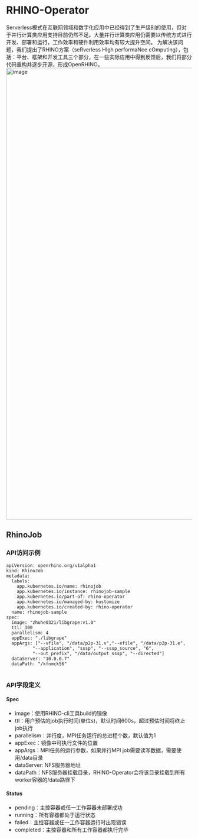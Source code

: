 # RHINO-Operator

  Serverless模式在互联网领域和数字化应用中已经得到了生产级别的使用，但对于并行计算类应用支持目前仍然不足。大量并行计算类应用仍需要以传统方式进行开发、部署和运行，工作效率和硬件利用效率均有较大提升空间。
  为解决该问题，我们提出了RHINO方案（seRverless HIgh performaNce cOmputing），包括：平台、框架和开发工具三个部分，在一些实际应用中得到反馈后，我们将部分代码重构并逐步开源，形成OpenRHINO。
  <img width="1222" alt="image" src="https://user-images.githubusercontent.com/20229719/236880254-1461d62a-bd1f-4fd1-8851-41a2811eae40.png">
## RhinoJob
### API访问示例
```
apiVersion: openrhino.org/v1alpha1
kind: RhinoJob
metadata:
  labels:
    app.kubernetes.io/name: rhinojob
    app.kubernetes.io/instance: rhinojob-sample
    app.kubernetes.io/part-of: rhino-operator
    app.kubernetes.io/managed-by: kustomize
    app.kubernetes.io/created-by: rhino-operator
  name: rhinojob-sample
spec:
  image: "zhuhe0321/libgrape:v1.0"
  ttl: 300
  parallelism: 4
  appExec: "./libgrape"
  appArgs: ["--vfile", "/data/p2p-31.v","--efile", "/data/p2p-31.e",
          "--application", "sssp", "--sssp_source", "6", 
          "--out_prefix", "/data/output_sssp", "--directed"]
  dataServer: "10.0.0.7"
  dataPath: "/kfnmck56"
  
```
### API字段定义
#### Spec
- image：使用RHINO-cli工具build的镜像
- ttl：用户预估的job执行时间(单位s)，默认时间600s，超过预估时间将终止job执行
- parallelism：并行度，MPI任务运行的总进程个数，默认值为1
- appExec：镜像中可执行文件的位置
- appArgs：MPI任务的运行参数，如果并行MPI job需要读写数据，需要使用/data目录
- dataServer: NFS服务器地址
- dataPath：NFS服务器挂载目录，RHINO-Operator会将该目录挂载到所有worker容器的/data路径下
#### Status
- pending：主控容器或任一工作容器未部署成功
- running：所有容器都处于运行状态
- failed：主控容器或任一工作容器运行时出现错误
- completed：主控容器和所有工作容器都执行完毕
